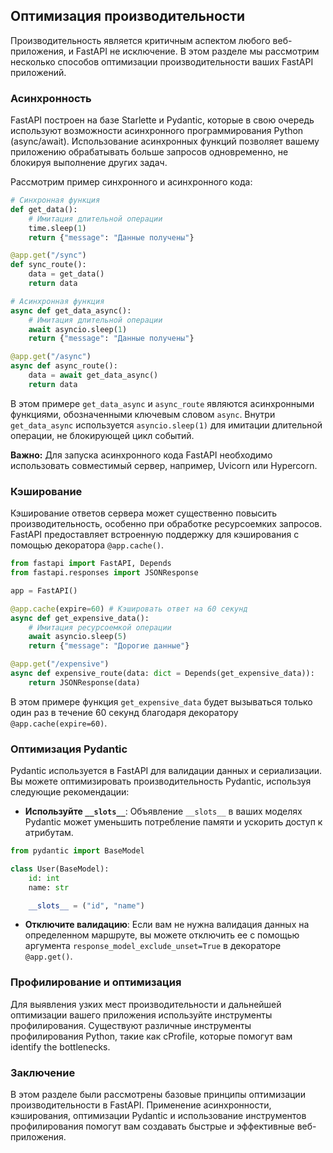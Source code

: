 ## Оптимизация производительности

Производительность является критичным аспектом любого веб-приложения, и FastAPI не исключение. В этом разделе мы рассмотрим несколько способов оптимизации производительности ваших FastAPI приложений.

### Асинхронность

FastAPI построен на базе Starlette и Pydantic, которые в свою очередь используют возможности асинхронного программирования Python (async/await). 
Использование асинхронных функций позволяет вашему приложению обрабатывать больше запросов одновременно, не блокируя выполнение других задач.

Рассмотрим пример синхронного и асинхронного кода:

```python
# Синхронная функция
def get_data():
    # Имитация длительной операции
    time.sleep(1)
    return {"message": "Данные получены"}

@app.get("/sync")
def sync_route():
    data = get_data()
    return data

# Асинхронная функция
async def get_data_async():
    # Имитация длительной операции
    await asyncio.sleep(1)
    return {"message": "Данные получены"}

@app.get("/async")
async def async_route():
    data = await get_data_async()
    return data
```

В этом примере `get_data_async` и `async_route` являются асинхронными функциями, обозначенными ключевым словом `async`. Внутри `get_data_async` используется `asyncio.sleep(1)` для имитации длительной операции, не блокирующей цикл событий. 

**Важно:**  Для запуска асинхронного кода FastAPI необходимо использовать совместимый сервер, например, Uvicorn или Hypercorn.

### Кэширование

Кэширование ответов сервера может существенно повысить производительность, особенно при обработке ресурсоемких запросов. FastAPI предоставляет встроенную поддержку для кэширования с помощью декоратора `@app.cache()`.

```python
from fastapi import FastAPI, Depends
from fastapi.responses import JSONResponse

app = FastAPI()

@app.cache(expire=60) # Кэшировать ответ на 60 секунд
async def get_expensive_data():
    # Имитация ресурсоемкой операции
    await asyncio.sleep(5)
    return {"message": "Дорогие данные"}

@app.get("/expensive")
async def expensive_route(data: dict = Depends(get_expensive_data)):
    return JSONResponse(data)
```

В этом примере функция `get_expensive_data` будет вызываться только один раз в течение 60 секунд благодаря декоратору `@app.cache(expire=60)`. 

### Оптимизация Pydantic

Pydantic используется в FastAPI для валидации данных и сериализации. Вы можете оптимизировать производительность Pydantic, используя следующие рекомендации:

* **Используйте `__slots__`**: Объявление `__slots__` в ваших моделях Pydantic может уменьшить потребление памяти и ускорить доступ к атрибутам.

```python
from pydantic import BaseModel

class User(BaseModel):
    id: int
    name: str

    __slots__ = ("id", "name")
```

* **Отключите валидацию**: Если вам не нужна валидация данных на определенном маршруте, вы можете отключить ее с помощью аргумента `response_model_exclude_unset=True` в декораторе `@app.get()`.

### Профилирование и оптимизация

Для выявления узких мест производительности и дальнейшей оптимизации вашего приложения используйте инструменты профилирования. 
Существуют различные инструменты профилирования Python, такие как cProfile, которые помогут вам identify the bottlenecks.

### Заключение

В этом разделе были рассмотрены базовые принципы оптимизации производительности в FastAPI. 
Применение асинхронности, кэширования, оптимизации Pydantic и использование инструментов профилирования помогут вам создавать быстрые и эффективные веб-приложения. 

